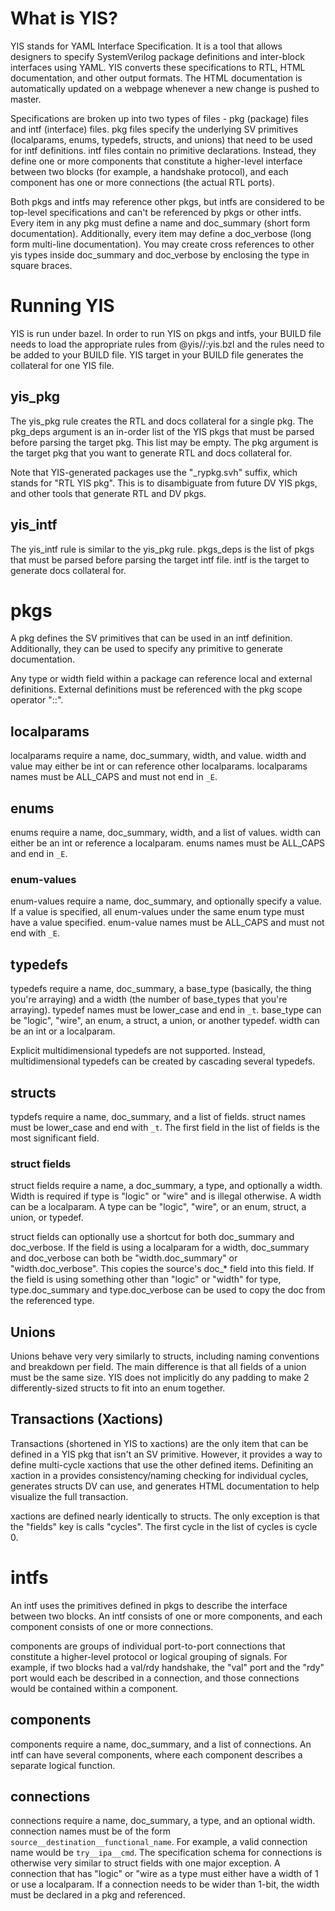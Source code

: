 # What is YIS?
YIS stands for YAML Interface Specification.
It is a tool that allows designers to specify SystemVerilog package definitions and inter-block interfaces using YAML.
YIS converts these specifications to RTL, HTML documentation, and other output formats.
The HTML documentation is automatically updated on a webpage whenever a new change is pushed to master.  

Specifications are broken up into two types of files - pkg (package) files and intf (interface) files.
pkg files specify the underlying SV primitives (localparams, enums, typedefs, structs, and unions) that need to be used for intf definitions.
intf files contain no primitive declarations.
Instead, they define one or more components that constitute a higher-level interface between two blocks (for example, a handshake protocol), and each component has one or more connections (the actual RTL ports).  

Both pkgs and intfs may reference other pkgs, but intfs are considered to be top-level specifications and can't be referenced by pkgs or other intfs.
Every item in any pkg must define a name and doc_summary (short form documentation).
Additionally, every item may define a doc_verbose (long form multi-line documentation).
You may create cross references to other yis types inside doc_summary and doc_verbose by enclosing the type in square braces.

# Running YIS
YIS is run under bazel.
In order to run YIS on pkgs and intfs, your BUILD file needs to load the appropriate rules from @yis//:yis.bzl and the rules need to be added to your BUILD file.
YIS target in your BUILD file generates the collateral for one YIS file.

## yis_pkg
The yis_pkg rule creates the RTL and docs collateral for a single pkg.
The pkg_deps argument is an in-order list of the YIS pkgs that must be parsed before parsing the target pkg.
This list may be empty. The pkg argument is the target pkg that you want to generate RTL and docs collateral for.  

Note that YIS-generated packages use the "_rypkg.svh" suffix, which stands for "RTL YIS pkg".
This is to disambiguate from future DV YIS pkgs, and other tools that generate RTL and DV pkgs.

## yis_intf
The yis_intf rule is similar to the yis_pkg rule.
pkgs_deps is the list of pkgs that must be parsed before parsing the target intf file. intf is the target to generate docs collateral for.

# pkgs
A pkg defines the SV primitives that can be used in an intf definition.
Additionally, they can be used to specify any primitive to generate documentation.  

Any type or width field within a package can reference local and external definitions.
External definitions must be referenced with the pkg scope operator "::".

## localparams
localparams require a name, doc_summary, width, and value.
width and value may either be int or can reference other localparams. localparams names must be ALL_CAPS and must not end in `_E`.

## enums
enums require a name, doc_summary, width, and a list of values.
width can either be an int or reference a localparam. enums names must be ALL_CAPS and end in `_E`.

### enum-values
enum-values require a name, doc_summary, and optionally specify a value.
If a value is specified, all enum-values under the same enum type must have a value specified. enum-value names must be ALL_CAPS and must not end with `_E`.

## typedefs
typedefs require a name, doc_summary, a base_type (basically, the thing you're arraying) and a width (the number of base_types that you're arraying).
typedef names must be lower_case and end in `_t`.
base_type can be "logic", "wire", an enum, a struct, a union, or another typedef.
width can be an int or a localparam.

Explicit multidimensional typedefs are not supported.
Instead, multidimensional typedefs can be created by cascading several typedefs.

## structs
typdefs require a name, doc_summary, and a list of fields.
struct names must be lower_case and end with `_t`.
The first field in the list of fields is the most significant field.

### struct fields
struct fields require a name, a doc_summary, a type, and optionally a width.
Width is required if type is "logic" or "wire" and is illegal otherwise.
A width can be a localparam. A type can be "logic", "wire", or an enum, struct, a union, or typedef.  

struct fields can optionally use a shortcut for both doc_summary and doc_verbose.
If the field is using a localparam for a width, doc_summary and doc_verbose can both be "width.doc_summary" or "width.doc_verbose".
This copies the source's doc_* field into this field.
If the field is using something other than "logic" or "width" for type, type.doc_summary and type.doc_verbose can be used to copy the doc from the referenced type.

## Unions
Unions behave very very similarly to structs, including naming conventions and breakdown per field.
The main difference is that all fields of a union must be the same size.
YIS does not implicitly do any padding to make 2 differently-sized structs to fit into an enum together.

## Transactions (Xactions)
Transactions (shortened in YIS to xactions) are the only item that can be defined in a YIS pkg that isn't an SV primitive.
However, it provides a way to define multi-cycle xactions that use the other defined items.
Definiting an xaction in a provides consistency/naming checking for individual cycles, generates structs DV can use, and generates HTML documentation to help visualize the full transaction.  

xactions are defined nearly identically to structs.
The only exception is that the "fields" key is calls "cycles".
The first cycle in the list of cycles is cycle 0.

# intfs
An intf uses the primitives defined in pkgs to describe the interface between two blocks.
An intf consists of one or more components, and each component consists of one or more connections.  

components are groups of individual port-to-port connections that constitute a higher-level protocol or logical grouping of signals.
For example, if two blocks had a val/rdy handshake, the "val" port and the "rdy" port would each be described in a connection, and those connections would be contained within a component.

## components
components require a name, doc_summary, and a list of connections.
An intf can have several components, where each component describes a separate logical function.

## connections
connections require a name, doc_summary, a type, and an optional width.
connection names must be of the form `source__destination__functional_name`.
For example, a valid connection name would be `try__ipa__cmd`.
The specification schema for connections is otherwise very similar to struct fields with one major exception.
A connection that has "logic" or "wire as a type must either have a width of 1 or use a localparam.
If a connection needs to be wider than 1-bit, the width must be declared in a pkg and referenced.
